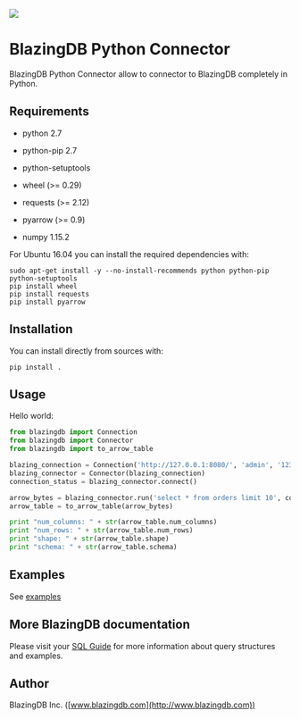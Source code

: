 ![](http://www.blazingdb.com/images/Logo_Blazing_verde.png)

# BlazingDB Python Connector

BlazingDB Python Connector allow to connector to BlazingDB completely in Python.

## Requirements

- python 2.7
- python-pip 2.7
- python-setuptools
- wheel (>= 0.29)
- requests (>= 2.12)
- pyarrow (>= 0.9)

- numpy 1.15.2

For Ubuntu 16.04 you can install the required dependencies with:

```shell-script
sudo apt-get install -y --no-install-recommends python python-pip python-setuptools
pip install wheel
pip install requests
pip install pyarrow
```

## Installation

You can install directly from sources with:

```shell-script
pip install .
```

## Usage

Hello world:

```py
from blazingdb import Connection
from blazingdb import Connector
from blazingdb import to_arrow_table

blazing_connection = Connection('http://127.0.0.1:8080/', 'admin', '123456', 'database_name')
blazing_connector = Connector(blazing_connection)
connection_status = blazing_connector.connect()

arrow_bytes = blazing_connector.run('select * from orders limit 10', connection_status)
arrow_table = to_arrow_table(arrow_bytes)

print "num_columns: " + str(arrow_table.num_columns)
print "num_rows: " + str(arrow_table.num_rows)
print "shape: " + str(arrow_table.shape)
print "schema: " + str(arrow_table.schema)
```

## Examples
See [examples](examples)

## More BlazingDB documentation
Please visit your [SQL Guide](https://blazingdb.readme.io/docs/blazingdb-sql-guide) for more information about query structures and examples.

## Author

BlazingDB Inc. ([www.blazingdb.com](http://www.blazingdb.com))
